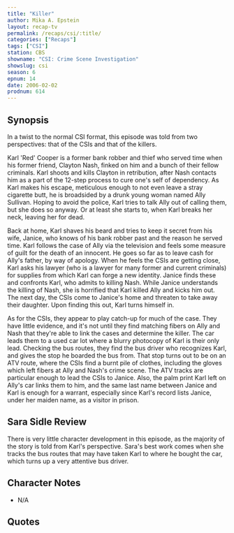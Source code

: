 ```yaml
---
title: "Killer"
author: Mika A. Epstein
layout: recap-tv
permalink: /recaps/csi/:title/
categories: ["Recaps"]
tags: ["CSI"]
station: CBS
showname: "CSI: Crime Scene Investigation"
showslug: csi
season: 6  
epnum: 14  
date: 2006-02-02
prodnum: 614  
---
```


## Synopsis

In a twist to the normal CSI format, this episode was told from two perspectives: that of the CSIs and that of the killers.

Karl 'Red' Cooper is a former bank robber and thief who served time when his former friend, Clayton Nash, finked on him and a bunch of their fellow criminals. Karl shoots and kills Clayton in retribution, after Nash contacts him as a part of the 12-step process to cure one's self of dependency. As Karl makes his escape, meticulous enough to not even leave a stray cigarette butt, he is broadsided by a drunk young woman named Ally Sullivan. Hoping to avoid the police, Karl tries to talk Ally out of calling them, but she does so anyway. Or at least she starts to, when Karl breaks her neck, leaving her for dead.

Back at home, Karl shaves his beard and tries to keep it secret from his wife, Janice, who knows of his bank robber past and the reason he served time. Karl follows the case of Ally via the television and feels some measure of guilt for the death of an innocent. He goes so far as to leave cash for Ally's father, by way of apology. When he feels the CSIs are getting close, Karl asks his lawyer (who is a lawyer for many former and current criminals) for supplies from which Karl can forge a new identity. Janice finds these and confronts Karl, who admits to killing Nash. While Janice understands the killing of Nash, she is horrified that Karl killed Ally and kicks him out. The next day, the CSIs come to Janice's home and threaten to take away their daughter. Upon finding this out, Karl turns himself in.

As for the CSIs, they appear to play catch-up for much of the case. They have little evidence, and it's not until they find matching fibers on Ally and Nash that they're able to link the cases and determine the killer. The car leads them to a used car lot where a blurry photocopy of Karl is their only lead. Checking the bus routes, they find the bus driver who recognizes Karl, and gives the stop he boarded the bus from. That stop turns out to be on an ATV route, where the CSIs find a burnt pile of clothes, including the gloves which left fibers at Ally and Nash's crime scene. The ATV tracks are particular enough to lead the CSIs to Janice. Also, the palm print Karl left on Ally's car links them to him, and the same last name between Janice and Karl is enough for a warrant, especially since Karl's record lists Janice, under her maiden name, as a visitor in prison.

## Sara Sidle Review

There is very little character development in this episode, as the majority of the story is told from Karl's perspective. Sara's best work comes when she tracks the bus routes that may have taken Karl to where he bought the car, which turns up a very attentive bus driver.

## Character Notes

* N/A

## Quotes